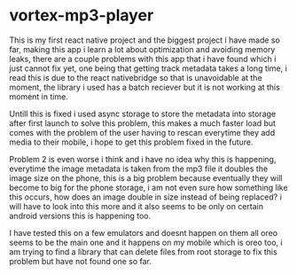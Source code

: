 # vortex-mp3-player


  This is my first react native project and the biggest project i have made so far, 
  making this app i learn a lot about optimization and avoiding memory leaks, there are a couple problems with this app
  that i have found which i just cannot fix yet, one being that getting track metadata takes a long time, i read this is due to the react   nativebridge so that is unavoidable at the moment, the library i used has a batch reciever but it is not working at this moment in time.
            
            
  Untill this is fixed i used async storage to store the metadata into storage after first launch to solve this problem,
  this makes a much faster load but comes with the problem of the user having to rescan everytime they add media to their mobile, i
   hope to get this problem fixed in the future.
             
   Problem 2 is even worse i think and i have no idea why this is happening, everytime the image metadata is taken from the mp3 file
   it doubles the image size on the phone, this is a big problem because eventually they will become to big for the phone storage,
   i am not even sure how something like this occurs, how does an image double in size instead of being replaced? i will have to look into 
   this more and it also seems to be only on certain android versions this is happening too.
   
   I have tested this on a few emulators and doesnt happen on them all oreo seems to be the main 
   one and it happens on my mobile which is oreo too, 
   i am trying to find a library that can delete files from root storage to fix this problem but have not found one so far.
